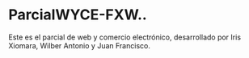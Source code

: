 # ParcialWYCE-FXW..
Este es el parcial de web y comercio electrónico, desarrollado por Iris Xiomara, Wilber Antonio y Juan Francisco.

